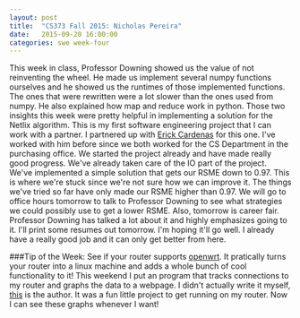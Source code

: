 ```yaml
---
layout: post
title:  "CS373 Fall 2015: Nicholas Pereira"
date:   2015-09-20 16:00:00
categories: swe week-four
---
```


This week in class, Professor Downing showed us the value of not reinventing the wheel. He made us implement several numpy 
functions ourselves and he showed us the runtimes of those implemented functions. The ones that were rewritten were a lot slower
than the ones used from numpy. He also explained how map and reduce work in python. Those two insights this week were pretty 
helpful in implementing a solution for the Netlix algorithm. This is my first software engineering project that I can work with
a partner. I partnered up with [Erick Cardenas](http://ercardenas.github.io/) for this one. I've worked with him before since
we both worked for the CS Department in the purchasing office. We started the project already and have made really good progress. 
We've already taken care of the IO part of the project. We've implemented a simple solution that gets our RSME down to 0.97. 
This is where we're stuck since we're not sure how we can improve it. The things we've tried so far have only made our RSME higher 
than 0.97. We will go to office hours tomorrow to talk to Professor Downing to see what strategies we could possibly use to get a 
lower RSME. Also, tomorrow is career fair. Professor Downing has talked a lot about it and highly emphasizes going to it. I'll 
print some resumes out tomorrow. I'm hoping it'll go well. I already have a really good job and it can only get better from here.

###Tip of the Week:
See if your router supports [openwrt](https://openwrt.org/). It pratically turns your router into a linux machine and adds a whole 
bunch of cool functionality to it! This weekend I put an program that tracks connections to my router and graphs the data to 
a webpage. I didn't actually write it myself, [this](https://github.com/phiresky/nmap-log-parse) is the author. It was a fun 
little project to get running on my router. Now I can see these graphs whenever I want!
